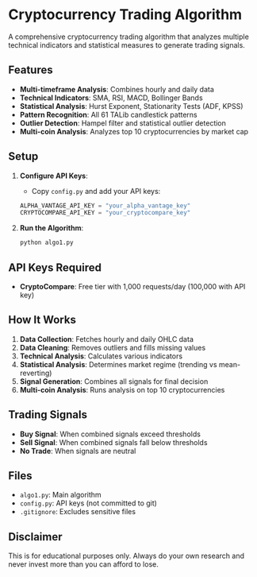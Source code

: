# Cryptocurrency Trading Algorithm

A comprehensive cryptocurrency trading algorithm that analyzes multiple technical indicators and statistical measures to generate trading signals.

## Features

- **Multi-timeframe Analysis**: Combines hourly and daily data
- **Technical Indicators**: SMA, RSI, MACD, Bollinger Bands
- **Statistical Analysis**: Hurst Exponent, Stationarity Tests (ADF, KPSS)
- **Pattern Recognition**: All 61 TALib candlestick patterns
- **Outlier Detection**: Hampel filter and statistical outlier detection
- **Multi-coin Analysis**: Analyzes top 10 cryptocurrencies by market cap

## Setup

1. **Configure API Keys**:
   - Copy `config.py` and add your API keys:
   ```python
   ALPHA_VANTAGE_API_KEY = "your_alpha_vantage_key"
   CRYPTOCOMPARE_API_KEY = "your_cryptocompare_key"
   ```

2. **Run the Algorithm**:
   ```bash
   python algo1.py
   ```

## API Keys Required

- **CryptoCompare**: Free tier with 1,000 requests/day (100,000 with API key)

## How It Works

1. **Data Collection**: Fetches hourly and daily OHLC data
2. **Data Cleaning**: Removes outliers and fills missing values
3. **Technical Analysis**: Calculates various indicators
4. **Statistical Analysis**: Determines market regime (trending vs mean-reverting)
5. **Signal Generation**: Combines all signals for final decision
6. **Multi-coin Analysis**: Runs analysis on top 10 cryptocurrencies

## Trading Signals

- **Buy Signal**: When combined signals exceed thresholds
- **Sell Signal**: When combined signals fall below thresholds
- **No Trade**: When signals are neutral

## Files

- `algo1.py`: Main algorithm
- `config.py`: API keys (not committed to git)
- `.gitignore`: Excludes sensitive files

## Disclaimer

This is for educational purposes only. Always do your own research and never invest more than you can afford to lose. 
